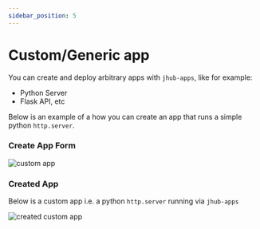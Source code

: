 ```yaml
---
sidebar_position: 5
---
```


# Custom/Generic app

You can create and deploy arbitrary apps with `jhub-apps`, like for example:

- Python Server
- Flask API, etc

Below is an example of a how you can create an app that runs a simple python `http.server`.

### Create App Form
![custom app](/img/custom_app_creation.png)


### Created App

Below is a custom app i.e. a python `http.server` running via `jhub-apps`

![created custom app](/img/custom_app.png)
